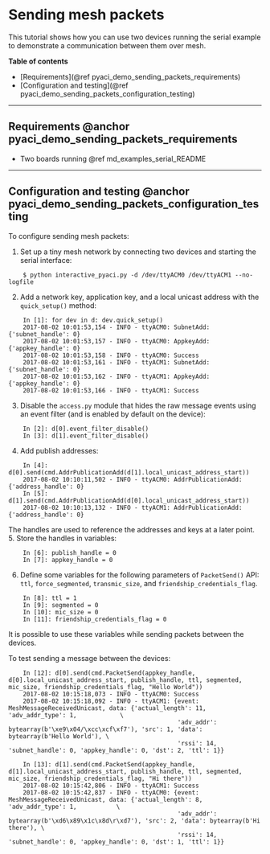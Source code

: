 # Sending mesh packets

This tutorial shows how you can use two devices running the serial example
to demonstrate a communication between them over mesh.

**Table of contents**
- [Requirements](@ref pyaci_demo_sending_packets_requirements)
- [Configuration and testing](@ref pyaci_demo_sending_packets_configuration_testing)


---

## Requirements @anchor pyaci_demo_sending_packets_requirements

- Two boards running @ref md_examples_serial_README


---

## Configuration and testing @anchor pyaci_demo_sending_packets_configuration_testing

To configure sending mesh packets:
1. Set up a tiny mesh network by connecting two devices and starting the serial interface:
```
    $ python interactive_pyaci.py -d /dev/ttyACM0 /dev/ttyACM1 --no-logfile
```
2. Add a network key, application key, and a local unicast address with the
`quick_setup()` method:
```
    In [1]: for dev in d: dev.quick_setup()
    2017-08-02 10:01:53,154 - INFO - ttyACM0: SubnetAdd: {'subnet_handle': 0}
    2017-08-02 10:01:53,157 - INFO - ttyACM0: AppkeyAdd: {'appkey_handle': 0}
    2017-08-02 10:01:53,158 - INFO - ttyACM0: Success
    2017-08-02 10:01:53,161 - INFO - ttyACM1: SubnetAdd: {'subnet_handle': 0}
    2017-08-02 10:01:53,162 - INFO - ttyACM1: AppkeyAdd: {'appkey_handle': 0}
    2017-08-02 10:01:53,166 - INFO - ttyACM1: Success
```
3. Disable the `access.py` module that hides the raw message events using an event filter
(and is enabled by default on the device): 
```
    In [2]: d[0].event_filter_disable()
    In [3]: d[1].event_filter_disable()
```
4. Add publish addresses:
```
    In [4]: d[0].send(cmd.AddrPublicationAdd(d[1].local_unicast_address_start))
    2017-08-02 10:10:11,502 - INFO - ttyACM0: AddrPublicationAdd: {'address_handle': 0}
    In [5]: d[1].send(cmd.AddrPublicationAdd(d[0].local_unicast_address_start))
    2017-08-02 10:10:13,132 - INFO - ttyACM1: AddrPublicationAdd: {'address_handle': 0}
```
The handles are used to reference the addresses and keys at a later point.
5. Store the handles in variables:
```
    In [6]: publish_handle = 0
    In [7]: appkey_handle = 0
```
6. Define some variables for the following parameters of `PacketSend()` API: `ttl`, `force_segmented`, `transmic_size`, and `friendship_credentials_flag`.
```
    In [8]: ttl = 1
    In [9]: segmented = 0
    In [10]: mic_size = 0
    In [11]: friendship_credentials_flag = 0
```
It is possible to use these variables while sending packets between the devices.


To test sending a message between the devices:
```
    In [12]: d[0].send(cmd.PacketSend(appkey_handle, d[0].local_unicast_address_start, publish_handle, ttl, segmented, mic_size, friendship_credentials_flag, "Hello World"))
    2017-08-02 10:15:18,073 - INFO - ttyACM0: Success
    2017-08-02 10:15:18,092 - INFO - ttyACM1: {event: MeshMessageReceivedUnicast, data: {'actual_length': 11, 'adv_addr_type': 1,            \
                                               'adv_addr': bytearray(b'\xe9\x04/\xcc\xcf\xf7'), 'src': 1, 'data': bytearray(b'Hello World'), \
                                               'rssi': 14, 'subnet_handle': 0, 'appkey_handle': 0, 'dst': 2, 'ttl': 1}}

    In [13]: d[1].send(cmd.PacketSend(appkey_handle, d[1].local_unicast_address_start, publish_handle, ttl, segmented, mic_size, friendship_credentials_flag, "Hi there"))
    2017-08-02 10:15:42,806 - INFO - ttyACM1: Success
    2017-08-02 10:15:42,837 - INFO - ttyACM0: {event: MeshMessageReceivedUnicast, data: {'actual_length': 8, 'adv_addr_type': 1,           \
                                               'adv_addr': bytearray(b'\xd6\x89\x1c\x8d\r\xd7'), 'src': 2, 'data': bytearray(b'Hi there'), \
                                               'rssi': 14, 'subnet_handle': 0, 'appkey_handle': 0, 'dst': 1, 'ttl': 1}}
```
